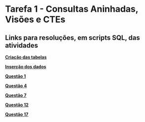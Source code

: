# Tarefa 1 - Consultas Aninhadas, Visões e CTEs

## Links para resoluções, em scripts SQL, das atividades

**[Criação das tabelas](https://github.com/quirinof/pabd/blob/main/tarefas/t01/tarefa01-create.sql)**

**[Inserção dos dados](https://github.com/quirinof/pabd/blob/main/tarefas/t01/tarefa01-inserts.sql)**

**[Questão 1](https://github.com/quirinof/pabd/blob/main/tarefas/t01/tarefa01-q01.sql)**

**[Questão 4](https://github.com/quirinof/pabd/blob/main/tarefas/t01/tarefa01-q04.sql)**

**[Questão 7](https://github.com/quirinof/pabd/blob/main/tarefas/t01/tarefa01-q07.sql)**

**[Questão 12](https://github.com/quirinof/pabd/blob/main/tarefas/t01/tarefa01-q12.sql)**

**[Questão 17](https://github.com/quirinof/pabd/blob/main/tarefas/t01/tarefa01-q17.sql)**
